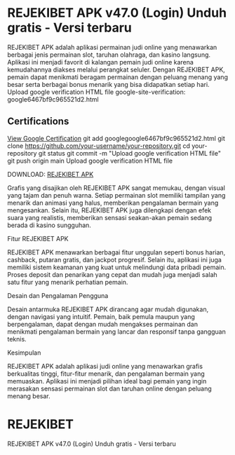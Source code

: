 # REJEKIBET APK v47.0 (Login) Unduh gratis - Versi terbaru
REJEKIBET APK adalah aplikasi permainan judi online yang menawarkan berbagai jenis permainan slot, taruhan olahraga, dan kasino langsung. Aplikasi ini menjadi favorit di kalangan pemain judi online karena kemudahannya diakses melalui perangkat seluler. Dengan REJEKIBET APK, pemain dapat menikmati beragam permainan dengan peluang menang yang besar serta berbagai bonus menarik yang bisa didapatkan setiap hari.
Upload google verification HTML file
google-site-verification: google6467bf9c965521d2.html

## Certifications
[View Google Certification](google6467bf9c965521d2.html)
git add googlegoogle6467bf9c965521d2.html
git clone https://github.com/your-username/your-repository.git
cd your-repository
git status
git commit -m "Upload google verification HTML file"
git push origin main
Upload google verification HTML file



DOWNLOAD: [REJEKIBET APK](https://dogas.info/id/rejekibet/)

Grafis yang disajikan oleh REJEKIBET APK sangat memukau, dengan visual yang tajam dan penuh warna. Setiap permainan slot memiliki tampilan yang menarik dan animasi yang halus, memberikan pengalaman bermain yang mengesankan. Selain itu, REJEKIBET APK juga dilengkapi dengan efek suara yang realistis, memberikan sensasi seakan-akan pemain sedang berada di kasino sungguhan.

Fitur REJEKIBET APK

REJEKIBET APK menawarkan berbagai fitur unggulan seperti bonus harian, cashback, putaran gratis, dan jackpot progresif. Selain itu, aplikasi ini juga memiliki sistem keamanan yang kuat untuk melindungi data pribadi pemain. Proses deposit dan penarikan yang cepat dan mudah juga menjadi salah satu fitur yang menarik perhatian pemain.

Desain dan Pengalaman Pengguna

Desain antarmuka REJEKIBET APK dirancang agar mudah digunakan, dengan navigasi yang intuitif. Pemain, baik pemula maupun yang berpengalaman, dapat dengan mudah mengakses permainan dan menikmati pengalaman bermain yang lancar dan responsif tanpa gangguan teknis.

Kesimpulan

REJEKIBET APK adalah aplikasi judi online yang menawarkan grafis berkualitas tinggi, fitur-fitur menarik, dan pengalaman bermain yang memuaskan. Aplikasi ini menjadi pilihan ideal bagi pemain yang ingin merasakan sensasi permainan slot dan taruhan online dengan peluang menang besar.
# REJEKIBET
REJEKIBET APK v47.0 (Login) Unduh gratis - Versi terbaru
